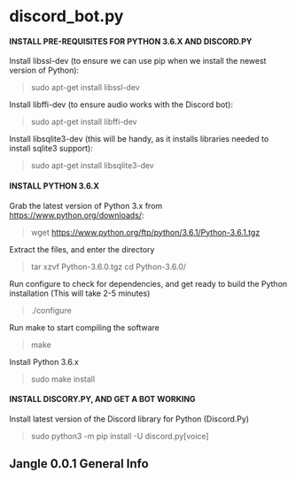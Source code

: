 discord_bot.py
==========
#### INSTALL PRE-REQUISITES FOR PYTHON 3.6.X AND DISCORD.PY
Install libssl-dev (to ensure we can use pip when we install the newest version of Python):
>sudo apt-get install libssl-dev

Install libffi-dev (to ensure audio works with the Discord bot):
>sudo apt-get install libffi-dev

Install libsqlite3-dev (this will be handy, as it installs libraries needed to install sqlite3 support):
>sudo apt-get install libsqlite3-dev


#### INSTALL PYTHON 3.6.X
Grab the latest version of Python 3.x from https://www.python.org/downloads/:
>wget https://www.python.org/ftp/python/3.6.1/Python-3.6.1.tgz

Extract the files, and enter the directory
>tar xzvf Python-3.6.0.tgz
>cd Python-3.6.0/

Run configure to check for dependencies, and get ready to build the Python installation (This will take 2-5 minutes)
>./configure

Run make to start compiling the software
>make

Install Python 3.6.x
>sudo make install

#### INSTALL DISCORY.PY, AND GET A BOT WORKING
Install latest version of the Discord library for Python (Discord.Py)
>sudo python3 -m pip install -U discord.py[voice]

Jangle 0.0.1 General Info
------------------

